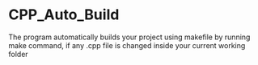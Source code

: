 # CPP_Auto_Build
The program automatically builds your project using makefile by running make command, if any .cpp file is changed inside your current working folder
